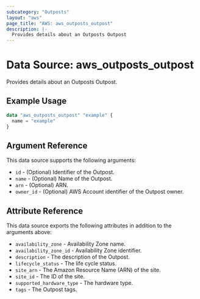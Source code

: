 ```yaml
---
subcategory: "Outposts"
layout: "aws"
page_title: "AWS: aws_outposts_outpost"
description: |-
  Provides details about an Outposts Outpost
---
```


# Data Source: aws_outposts_outpost

Provides details about an Outposts Outpost.

## Example Usage

```terraform
data "aws_outposts_outpost" "example" {
  name = "example"
}
```

## Argument Reference

This data source supports the following arguments:

* `id` - (Optional) Identifier of the Outpost.
* `name` - (Optional) Name of the Outpost.
* `arn` - (Optional) ARN.
* `owner_id` - (Optional) AWS Account identifier of the Outpost owner.

## Attribute Reference

This data source exports the following attributes in addition to the arguments above:

* `availability_zone` - Availability Zone name.
* `availability_zone_id` - Availability Zone identifier.
* `description` - The description of the Outpost.
* `lifecycle_status` - The life cycle status.
* `site_arn` - The Amazon Resource Name (ARN) of the site.
* `site_id` - The ID of the site.
* `supported_hardware_type` - The hardware type.
* `tags` - The Outpost tags.
